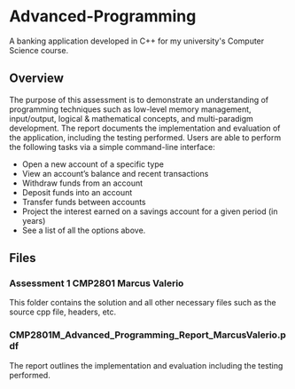 # Advanced-Programming
A banking application developed in C++ for my university's Computer Science course.

## Overview
The purpose of this assessment is to demonstrate an understanding of programming techniques such as low-level memory management, input/output, logical & mathematical concepts, and multi-paradigm development. The report documents the implementation and evaluation of the application, including the testing performed.
Users are able to perform the following tasks via a simple command-line interface:
- Open a new account of a specific type
- View an account’s balance and recent transactions
- Withdraw funds from an account
- Deposit funds into an account
- Transfer funds between accounts
- Project the interest earned on a savings account for a given period (in years)
- See a list of all the options above.

## Files

### Assessment 1 CMP2801 Marcus Valerio
This folder contains the solution and all other necessary files such as the source cpp file, headers, etc.

### CMP2801M_Advanced_Programming_Report_MarcusValerio.pdf
The report outlines the implementation and evaluation including the testing performed.
